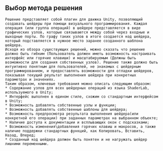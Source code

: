 ## Выбор метода решения
	Решение представляет собой плагин для движка Unity, позволяющий создавать шейдеры при помощи визуального программирования. Каждая операция (или группа операций) в шейдере представляется в виде графических узлов, которые связываются между собой через входные и выходные порты. По графу таких узлов в итоге создается код шейдера, который подставляется в нужное место заранее созданного шаблона шейдера.
	Исходя из обзора существующих решений, можно сказать что решение должно быть гибким (Пользователь должен иметь возможность настраивать интерфейс или горячие клавиши) и масштабируемым (Должны быть возможности для создания собственных узлов). Решение также должно быть интуитивно понятным для пользователей, не знакомых с шейдерным программированием, и предоставлять возможности для отладки шейдеров, показывая текущий реультат выполнения шейдера при конкретных параметрах и значениях.
	Таким образом, ключевые требования можно описать следующим образом:
	* Содержание узлов для всех шейдерных операций из языка ShaderLab, используемого в Unity;
	* Интерфейс выполнен в едином стиле, схожим со стандартным интерфейсом в Unity;
	* Возможность добавлять собственные узлы и функции;
	* Возможность добавлять собственные шаблоны для шейдера;
	* Возможность предпросмотра результата выполнения шейдера(или конкретной его операции) при заданных параметрах на выбранном объекте;
	* Наличие доступа к документации и всплывающих окон с подсказками;
	* Возможность изменения\добавления горячих клавиш и макросов, а также наличие поддержки стандартных функций, как Копировать, Вставить, Назад, Вперед;
	* Созданный код шейдера должен быть понятен и не нагружать шейдер лишними переменными.
	
	